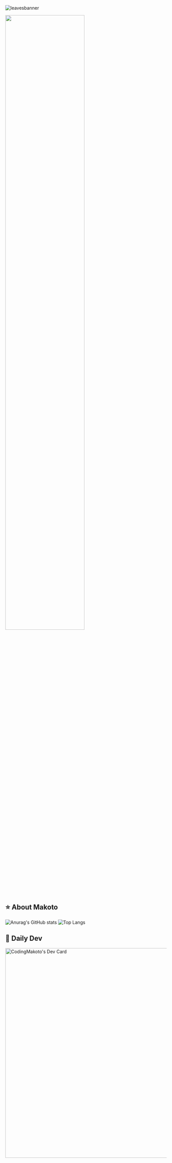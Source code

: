 <!--
**CodingMakoto/CodingMakoto** is a ✨ _special_ ✨ repository because its `README.md` (this file) appears on your GitHub profile.
-->
![leavesbanner](https://github.com/CodingMakoto/CodingMakoto/assets/89703992/4982d01d-4335-4aa3-8350-78e45423027a)

<img src="https://readme-typing-svg.demolab.com?font=Inconsolata&weight=500&size=50&duration=4000&pause=300&color=A7A459&center=true&vCenter=true&multiline=true&repeat=false&random=false&width=1300&height=140&lines=Makoto's GitHub" width="70%"/>

## ⭐ About Makoto

![Anurag's GitHub stats](https://github-readme-stats.vercel.app/api?username=codingmakoto&show_icons=true&theme=apprentice)
![Top Langs](https://github-readme-stats.vercel.app/api/top-langs/?username=codingmakoto&layout=compact&theme=apprentice)

## 👾 Daily Dev

<a href="https://app.daily.dev/codingmakoto"><img src="https://api.daily.dev/devcards/v2/7Agtc9gyx01duaM0p7xke.png?type=wide&r=8x2" width="652" alt="CodingMakoto's Dev Card"/></a>
